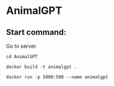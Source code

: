 # AnimalGPT

## Start command:

Go to server.
```
cd AnimalGPT

docker build -t animalgpt .

docker run -p 5000:500 --name animalgpt
```